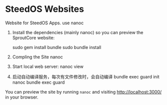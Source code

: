 SteedOS Websites
=========================

Website for SteedOS Apps. use nanoc


1. Install the dependencies (mainly nanoc) so you can preview the SproutCore website:

    sudo gem install bundle
    sudo bundle install

2. Compling the Site
    nanoc 

3. Start local web server:
    nanoc view

4. 启动自动编译服务，每次有文件修改时，会自动编译
    bundle exec guard init nanoc
    bundle exec guard

You can preview the site by running `nanoc` and visiting
[http://localhost:3000/](http://localhost:3000/) in your browser.
